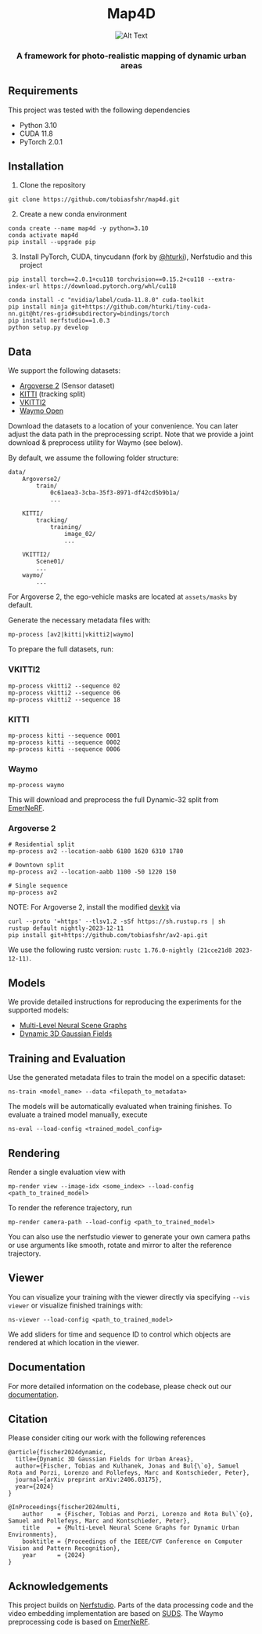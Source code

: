 
<div align="center">

# **Map4D**

![Alt Text](assets/media/teaser.gif)

### A framework for photo-realistic mapping of dynamic urban areas

</div>

## Requirements
This project was tested with the following dependencies
- Python 3.10
- CUDA 11.8
- PyTorch 2.0.1

## Installation
1. Clone the repository
```
git clone https://github.com/tobiasfshr/map4d.git
```

2. Create a new conda environment
```
conda create --name map4d -y python=3.10
conda activate map4d
pip install --upgrade pip
```

3. Install PyTorch, CUDA, tinycudann (fork by [@hturki](https://github.com/hturki)), Nerfstudio and this project
```
pip install torch==2.0.1+cu118 torchvision==0.15.2+cu118 --extra-index-url https://download.pytorch.org/whl/cu118

conda install -c "nvidia/label/cuda-11.8.0" cuda-toolkit
pip install ninja git+https://github.com/hturki/tiny-cuda-nn.git@ht/res-grid#subdirectory=bindings/torch
pip install nerfstudio==1.0.3
python setup.py develop
```

## Data
We support the following datasets:
- [Argoverse 2](docs/Argoverse2.md) (Sensor dataset)
- [KITTI](https://www.cvlibs.net/datasets/kitti/eval_tracking.php) (tracking split)
- [VKITTI2](https://europe.naverlabs.com/research/computer-vision/proxy-virtual-worlds-vkitti-2/)
- [Waymo Open](https://waymo.com/open/)

Download the datasets to a location of your convenience. You can later adjust the data path in the preprocessing script. Note that we provide a joint download & preprocess utility for Waymo (see below).

By default, we assume the following folder structure:
```
data/
    Argoverse2/
        train/
            0c61aea3-3cba-35f3-8971-df42cd5b9b1a/
            ...

    KITTI/
        tracking/
            training/
                image_02/
                ...

    VKITTI2/
        Scene01/
        ...
    waymo/
        ...
```

For Argoverse 2, the ego-vehicle masks are located at `assets/masks` by default.

Generate the necessary metadata files with:
```
mp-process [av2|kitti|vkitti2|waymo]
```

To prepare the full datasets, run:

### VKITTI2
```
mp-process vkitti2 --sequence 02
mp-process vkitti2 --sequence 06
mp-process vkitti2 --sequence 18
```

### KITTI

```
mp-process kitti --sequence 0001
mp-process kitti --sequence 0002
mp-process kitti --sequence 0006
```
### Waymo
```
mp-process waymo
```

This will download and preprocess the full Dynamic-32 split from [EmerNeRF](https://emernerf.github.io/).

### Argoverse 2
```
# Residential split
mp-process av2 --location-aabb 6180 1620 6310 1780

# Downtown split
mp-process av2 --location-aabb 1100 -50 1220 150

# Single sequence
mp-process av2
```

NOTE: For Argoverse 2, install the modified [devkit](https://argoverse.github.io/user-guide/getting_started.html) via
```
curl --proto '=https' --tlsv1.2 -sSf https://sh.rustup.rs | sh
rustup default nightly-2023-12-11
pip install git+https://github.com/tobiasfshr/av2-api.git
```
We use the following rustc version: `rustc 1.76.0-nightly (21cce21d8 2023-12-11)`.

## Models

We provide detailed instructions for reproducing the experiments for the supported models:
- [Multi-Level Neural Scene Graphs](docs/models/MLNSG.md)
- [Dynamic 3D Gaussian Fields](docs/models/4DGF.md)

## Training and Evaluation
Use the generated metadata files to train the model on a specific dataset:
```
ns-train <model_name> --data <filepath_to_metadata>
```

The models will be automatically evaluated when training finishes. To evaluate a trained model manually, execute

```
ns-eval --load-config <trained_model_config>
```

## Rendering
Render a single evaluation view with

```
mp-render view --image-idx <some_index> --load-config <path_to_trained_model>
```

To render the reference trajectory, run

```
mp-render camera-path --load-config <path_to_trained_model>
```
You can also use the nerfstudio viewer to generate your own camera paths or use arguments like smooth, rotate and mirror to alter the reference trajectory.

## Viewer
You can visualize your training with the viewer directly via specifying `--vis viewer` or visualize finished trainings with:
```
ns-viewer --load-config <path_to_trained_model>
```
We add sliders for time and sequence ID to control which objects are rendered at which location in the viewer.

## Documentation

For more detailed information on the codebase, please check out our [documentation](docs/DOCS.md).

## Citation
Please consider citing our work with the following references
```
@article{fischer2024dynamic,
  title={Dynamic 3D Gaussian Fields for Urban Areas},
  author={Fischer, Tobias and Kulhanek, Jonas and Bul{\`o}, Samuel Rota and Porzi, Lorenzo and Pollefeys, Marc and Kontschieder, Peter},
  journal={arXiv preprint arXiv:2406.03175},
  year={2024}
}

@InProceedings{fischer2024multi,
    author    = {Fischer, Tobias and Porzi, Lorenzo and Rota Bul\`{o}, Samuel and Pollefeys, Marc and Kontschieder, Peter},
    title     = {Multi-Level Neural Scene Graphs for Dynamic Urban Environments},
    booktitle = {Proceedings of the IEEE/CVF Conference on Computer Vision and Pattern Recognition},
    year      = {2024}
}
```
## Acknowledgements

This project builds on [Nerfstudio](https://github.com/nerfstudio-project/nerfstudio). Parts of the data processing code and the video embedding implementation are based on [SUDS](https://github.com/hturki/suds). The Waymo preprocessing code is based on [EmerNeRF](https://github.com/NVlabs/EmerNeRF/).
